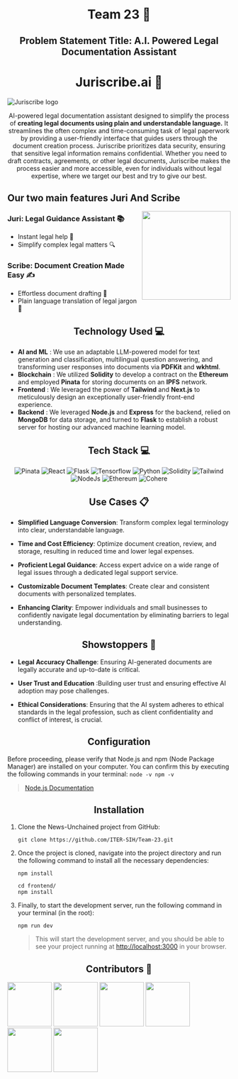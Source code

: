<h1 align="center">Team 23 🚀</h1>

<h2 align="center">Problem Statement Title: A.I. Powered Legal Documentation Assistant</h2>
<h1 align="center">Juriscribe.ai 📜</h1>

![Juriscribe logo](readmeAssets/logo.jpeg)
<p align="center">AI-powered legal documentation assistant designed to simplify the process of <b>creating legal documents using plain and understandable language.</b> It streamlines the often complex and time-consuming task of legal paperwork by providing a user-friendly interface that guides users through the document creation process. Juriscribe prioritizes data security, ensuring that sensitive legal information remains confidential. Whether you need to draft contracts, agreements, or other legal documents, Juriscribe makes the process easier and more accessible, even for individuals without legal expertise, where we target our best and try to give our best.</p>

<h2>Our two main features Juri And Scribe</h2>
<img align="right" width="200px" src="readmeAssets/bg.png">

### Juri: Legal Guidance Assistant 📚
- Instant legal help 🚀
- Simplify complex legal matters 🔍

### Scribe: Document Creation Made Easy ✍️
- Effortless document drafting 📄
- Plain language translation of legal jargon 📝




<h2 align="center">Technology Used 💻 </h2>

- **AI and ML** : We use an adaptable LLM-powered model for text generation and classification, multilingual question answering, and transforming user responses into documents via **PDFKit** and **wkhtml**.
- **Blockchain** : We utilized **Solidity** to develop a contract on the **Ethereum** and employed **Pinata** for storing documents on an **IPFS** network.
- **Frontend** : We leveraged the power of **Tailwind** and **Next.js** to meticulously design an exceptionally user-friendly front-end experience.
- **Backend** : We leveraged **Node.js** and **Express** for the backend, relied on **MongoDB** for data storage, and turned to **Flask** to establish a robust server for hosting our advanced machine learning model.

<h2 align="center">Tech Stack 💻</h2> 
<div align="center">
<img alt="Pinata" src="https://img.shields.io/badge/Pinata-%23E4405F.svg?style=for-the-badge&logo=pinata&logoColor=white"/>
<img alt="React" src="https://img.shields.io/badge/ReactJs%20-%23E34F26.svg?&style=for-the-badge&logo=react&logoColor=white"/> 
<img alt="Flask" src="https://img.shields.io/badge/Flask-%23563D7C.svg?style=for-the-badge&logo=flask&logoColor=white"/>
<img alt="Tensorflow" src="https://img.shields.io/badge/Tensorflow%20-%23E34F26.svg?&style=for-the-badge&logo=tensorflow&logoColor=white"/> 
<img alt="Python" src="https://img.shields.io/badge/Python-%23563D7C.svg?style=for-the-badge&logo=python&logoColor=white"/>
<img alt="Solidity" src="https://img.shields.io/badge/Solidity%20-%23E34F26.svg?&style=for-the-badge&logo=solidity&logoColor=white"/> 
<img alt="Tailwind" src="https://img.shields.io/badge/Tailwind-%23563D7C.svg?style=for-the-badge&logo=tailwindcss&logoColor=white"/>
<img alt="NodeJs" src="https://img.shields.io/badge/NodeJs%20-%23E34F26.svg?&style=for-the-badge&logo=node.js&logoColor=white"/> 
<img alt="Ethereum" src="https://img.shields.io/badge/Ethereum-%23563D7C.svg?style=for-the-badge&logo=ethereum&logoColor=white"/>
<img alt="Cohere" src="https://img.shields.io/badge/Cohere-%23E4405F.svg?style=for-the-badge&logo=cohere&logoColor=white"/>

</div>


<h2 align="center">Use Cases 📋</h2>

- **Simplified Language Conversion**: Transform complex legal terminology into clear, understandable language.

- **Time and Cost Efficiency**: Optimize document creation, review, and storage, resulting in reduced time and lower legal expenses.

- **Proficient Legal Guidance**: Access expert advice on a wide range of legal issues through a dedicated legal support service.

- **Customizable Document Templates**: Create clear and consistent documents with personalized templates.

- **Enhancing Clarity**: Empower individuals and small businesses to confidently navigate legal documentation by eliminating barriers to legal understanding.

<h2 align="center">Showstoppers 🚫</h2>

- **Legal Accuracy Challenge**: Ensuring AI-generated documents are legally accurate and up-to-date is critical.

- **User Trust and Education** :Building user trust and ensuring effective AI adoption may pose challenges.

- **Ethical Considerations**: Ensuring that the AI system adheres to ethical standards in the legal profession, such as client confidentiality and conflict of interest, is crucial. 

<h2 align="center">Configuration</h2>

Before proceeding, please verify that Node.js and npm (Node Package Manager) are installed on your computer. You can confirm this by executing the following commands in your terminal:
    ```
    node -v
    npm -v
    ```

   > [Node.js Documentation](https://nodejs.org/en/docs/)

<h2 align="center">Installation</h2>

1. Clone the News-Unchained project from GitHub:

    ```
    git clone https://github.com/ITER-SIH/Team-23.git
    ```

2. Once the project is cloned, navigate into the project directory and run the following command to install all the necessary dependencies:

    ```
    npm install
    ```

    ```
    cd frontend/
    npm install
    ```

3. Finally, to start the development server, run the following command in your terminal (in the root):

    ```
    npm run dev
    ```

   > This will start the development server, and you should be able to see your project running at [http://localhost:3000](http://localhost:3000) in your browser.



<h2 align="center">Contributors 👥</h2>

[<img src="https://contrib.rocks/image?repo=UdityaRaj11/UdityaRaj11" width="100">](https://github.com/UditaRaj11)
[<img src="https://contrib.rocks/image?repo=MrSnor/Netflix-Clone" width="100">](https://github.com/MrSnor)
[<img src="https://contrib.rocks/image?repo=karan9576/karan9576" width="100">](https://github.com/karan9576)
[<img src="https://contrib.rocks/image?repo=suhani1804/Share-io" width="100">](https://github.com/psuhani1804)
[<img src="https://contrib.rocks/image?repo=aks007837/aks007837" width="100">](https://github.com/aks007837)
[<img src="https://contrib.rocks/image?repo=RIYAN1-ux/RIYAN1-ux" width="100">](https://github.com/RIYAN1-ux)


